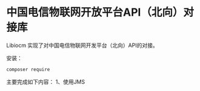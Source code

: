 中国电信物联网开放平台API（北向）对接库
=======================

Libiocm 实现了对中国电信物联网开发平台（北向）API的对接。

安装：
```bash
composer require 
```
主要完成如下内容：
1、使用JMS